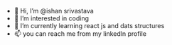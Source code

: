 - 👋 Hi, I’m @ishan srivastava
- 👀 I’m interested in coding
- 🌱 I’m currently learning react js and dats structures
- 📫 you can reach me from my linkedln profile
<!---
ishansriv-dot/ishansriv-dot is a ✨ special ✨ repository because its `README.md` (this file) appears on your GitHub profile.
You can click the Preview link to take a look at your changes.
--->
